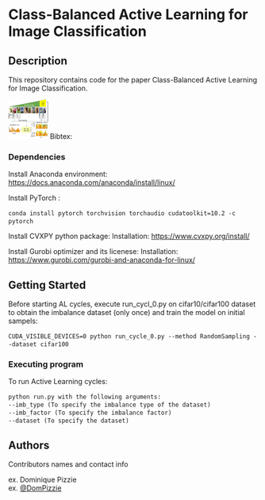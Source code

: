 # Class-Balanced Active Learning for Image Classification

## Description

This repository contains code for the paper Class-Balanced Active Learning for Image Classification.

<img src="framework.pdf" alt="Logo" width="80" height="80">
Bibtex:

### Dependencies
Install Anaconda environment:
https://docs.anaconda.com/anaconda/install/linux/

Install PyTorch :
```
conda install pytorch torchvision torchaudio cudatoolkit=10.2 -c pytorch
```
Install CVXPY python package:
Installation: https://www.cvxpy.org/install/

Install Gurobi optimizer and its licenese: 
Installation: https://www.gurobi.com/gurobi-and-anaconda-for-linux/


## Getting Started

Before starting AL cycles, execute run_cycl_0.py on cifar10/cifar100 dataset to obtain the imbalance dataset (only once) and train the model on initial sampels:
```
CUDA_VISIBLE_DEVICES=0 python run_cycle_0.py --method RandomSampling --dataset cifar100
```
### Executing program
To run Active Learning cycles:
```
python run.py with the following arguments:
--imb_type (To specify the imbalance type of the dataset)
--imb_factor (To specify the imbalance factor)
--dataset (To specify the dataset)
```

## Authors

Contributors names and contact info

ex. Dominique Pizzie  
ex. [@DomPizzie](https://twitter.com/dompizzie)
